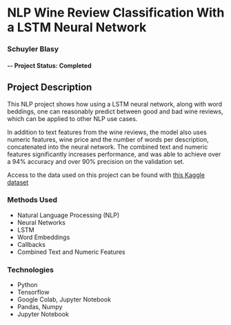 
# NLP Wine Review Classification With a LSTM Neural Network
### Schuyler Blasy

#### -- Project Status: Completed

## Project Description
This NLP project shows how using a LSTM neural network, along with word beddings, one can reasonably predict between good and bad wine reviews, which can be applied to other NLP use cases. 

In addition to text features from the wine reviews, the model also uses numeric features, wine price and the number of words per description, concatenated into the neural network. The combined text and numeric features significantly increases performance, and was able to achieve over a 94% accuracy and over 90% precision on the validation set.


Access to the data used on this project can be found with [this Kaggle dataset](https://www.kaggle.com/zynicide/wine-reviews)

### Methods Used
* Natural Language Processing (NLP)
* Neural Networks
* LSTM
* Word Embeddings
* Callbacks
* Combined Text and Numeric Features

### Technologies
* Python
* Tensorflow
* Google Colab, Jupyter Notebook
* Pandas, Numpy
* Jupyter Notebook
